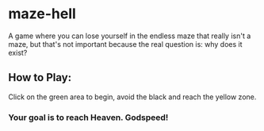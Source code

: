 # maze-hell
A game where you can lose yourself in the endless maze that really isn't a maze, but that's not important because the real question is: why does it exist?
## How to Play:
Click on the green area to begin, avoid the black and reach the yellow zone.
### Your goal is to reach Heaven. Godspeed!
